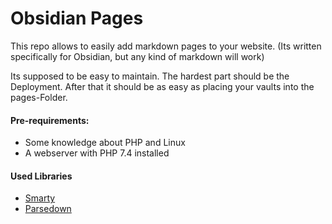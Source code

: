 # Obsidian Pages

This repo allows to easily add markdown pages to your website. (Its written specifically for Obsidian, but any kind of markdown will work) 

Its supposed to be easy to maintain.
The hardest part should be the Deployment. 
After that it should be as easy as placing your vaults into the pages-Folder.

#### Pre-requirements:
- Some knowledge about PHP and Linux
- A webserver with PHP 7.4 installed

#### Used Libraries
- [Smarty](https://www.smarty.net/)
- [Parsedown](https://parsedown.org/)
